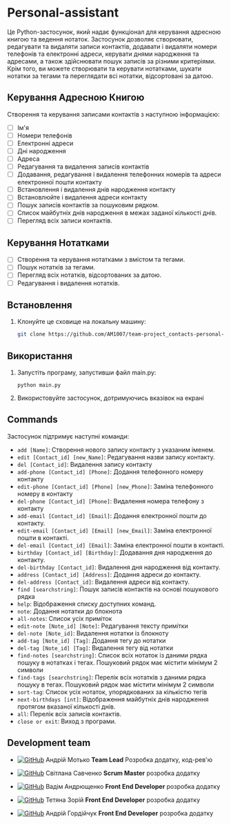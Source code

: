 # Personal-assistant

Це Python-застосунок, який надає функціонал для керування адресною книгою та ведення нотаток. Застосунок дозволяє створювати, редагувати та видаляти записи контактів, додавати і видаляти номери телефонів та електронні адреси, керувати днями народження та адресами, а також здійснювати пошук записів за різними критеріями. Крім того, ви можете створювати та керувати нотатками, шукати нотатки за тегами та переглядати всі нотатки, відсортовані за датою.

## Керування Адресною Книгою

Створення та керування записами контактів з наступною інформацією:

- [ ] Ім'я
- [ ] Номери телефонів
- [ ] Електронні адреси
- [ ] Дні народження
- [ ] Адреса
- [ ] Редагування та видалення записів контактів
- [ ] Додавання, редагування і видалення телефонних номерів та адреси електронної пошти контакту
- [ ] Встановлення і видалення днів народження контакту
- [ ] Встановлюйте і видалення адреси контакту
- [ ] Пошук записів контактів за пошуковим рядком.
- [ ] Список майбутніх днів народження в межах заданої кількості днів.
- [ ] Перегляд всіх записи контактів.

## Керування Нотатками

- [ ] Створення та керування нотатками з вмістом та тегами.
- [ ] Пошук нотатків за тегами.
- [ ] Перегляд всіх нотатків, відсортованих за датою.
- [ ] Редагування і видалення нотатків.

## Встановлення

1. Клонуйте це сховище на локальну машину:

   ```bash
   git clone https://github.com/AM1007/team-project_contacts-personal-asisstant.git
   ```

## Використання

1. Запустіть програму, запустивши файл main.py:

   ```
   python main.py
   ```

2. Використовуйте застосунок, дотримуючись вказівок на екрані

## Commands

Застосунок підтримує наступні команди:

- `add [Name]`: Створення нового запису контакту з указаним іменем.
- `edit [Contact_id] [new_Name]`: Редагування назви запису контакту.
- `del [Contact_id]`: Видалення запису контакту
- `add-phone [Contact_id] [Phone]`: Додання телефонного номеру контакту
- `edit-phone [Contact_id] [Phone] [new_Phone]`: Заміна телефонного номеру в контакту
- `del-phone [Contact_id] [Phone]`: Видалення номера телефону з контакту
- `add-email [Contact_id] [Email]`: Додання електронної пошти до контакту.
- `edit-email [Contact_id] [Email] [new_Email]`: Заміна електронної пошти в контакті.
- `del-email [Contact_id] [Email]`: Заміна електронної пошти в контакті.
- `birthday [Contact_id] [Birthday]`: Додавання дня народження до контакту.
- `del-birthday [Contact_id]`: Видалення дня народження від контакту.
- `address [Contact_id] [Address]`: Додання адреси до контакту.
- `del-address [Contact_id]`: Видалення адреси від контакту.
- `find [searchstring]`: Пошук записів контактів на основі пошукового рядка
- `help`: Відображення списку доступних команд.
- `note`: Додання нотатки до блокнота
- `all-notes`: Список усіх приміток
- `edit-note [Note_id] [Note]`: Редагування тексту примітки
- `del-note [Note_id]`: Видалення нотатки із блокноту
- `add-tag [Note_id] [Tag]`: Додання тегу до нотатки
- `del-tag [Note_id] [Tag]`: Видалення тегу від нотатки
- `find-notes [searchstring]`: Список всіх нотаток із даними рядка пошуку в нотатках і тегах. Пошуковий рядок має містити мінімум 2 символи
- `find-tags [searchstring]`: Перелік всіх нотатків з даними рядка пошуку в тегах. Пошуковий рядок має містити мінімум 2 символи
- `sort-tag`: Список усіх нотаток, упорядкованих за кількістю тегів
- `next-birthdays [int]`: Відображення майбутніх днів народження протягом вказаної кількості днів.
- `all`: Перелік всіх записів контактів.
- `close or exit`: Виход з програми.

## Development team

- [![GitHub](https://img.shields.io/badge/GitHub-100000?style=for-the-badge&logo=github&logoColor=white)](https://github.com/AM1007)
  Андрій Мотько **Team Lead** Розробка додатку, код-рев'ю

- [![GitHub](https://img.shields.io/badge/GitHub-100000?style=for-the-badge&logo=github&logoColor=white)](https://github.com/SvitlanaSavchenko)
  Світлана Савченко **Scrum Master** розробка додатку

- [![GitHub](https://img.shields.io/badge/GitHub-100000?style=for-the-badge&logo=github&logoColor=white)](https://github.com/Vademandr)
  Вадім Андрющенко **Front End Developer** розробка додатку

- [![GitHub](https://img.shields.io/badge/GitHub-100000?style=for-the-badge&logo=github&logoColor=white)](https://github.com/TiZorii)
  Тетяна Зорій **Front End Developer** розробка додатку

- [![GitHub](https://img.shields.io/badge/GitHub-100000?style=for-the-badge&logo=github&logoColor=white)](https://github.com/andrei-81)
  Андрій Гордійчук **Front End Developer** розробка додатку
